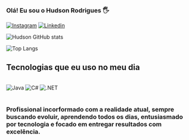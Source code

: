 ### Olá! Eu sou o Hudson Rodrigues 🖐️


[![Instagram](https://img.shields.io/badge/Instagram-E4405F?style=for-the-badge&logo=instagram&logoColor=white)](https://www.instagram.com/_hudsonrds)
[![Linkedin](https://img.shields.io/badge/LinkedIn-0077B5?style=for-the-badge&logo=linkedin&logoColor=white)](https://www.linkedin.com/in/hudson-rodrigues-64226a144/)

![Hudson GitHub stats](https://github-readme-stats.vercel.app/api?username=hudson-rodrigues&show_icons=true&theme=dracula)
<br/>

![Top Langs](https://github-readme-stats.vercel.app/api/top-langs/?username=hudson-rodrigues&size_weight=0.5&count_weight=0.5)

## Tecnologias que eu uso no meu dia


<div style="display: inline_block"><br/>
    <img alt="Java" src="https://img.shields.io/badge/Java-ED8B00?style=for-the-badge&logo=openjdk&logoColor=white" />
    <img alt="C#" src="https://img.shields.io/badge/C%23-239120?style=for-the-badge&logo=c-sharp&logoColor=white" />
    <img alt=".NET" src="https://img.shields.io/badge/.NET-5C2D91?style=for-the-badge&logo=.net&logoColor=white" />
</div><br/>

<h3> Profissional incorformado com a realidade atual, sempre buscando evoluir, aprendendo todos os dias, entusiasmado por tecnologia e focado em entregar resultados com excelência.</h3>
